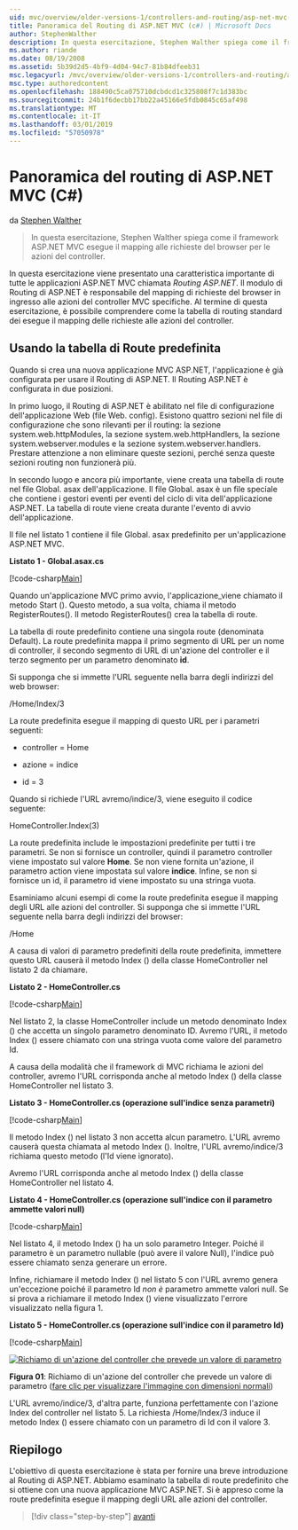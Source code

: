 ```yaml
---
uid: mvc/overview/older-versions-1/controllers-and-routing/asp-net-mvc-routing-overview-cs
title: Panoramica del Routing di ASP.NET MVC (c#) | Microsoft Docs
author: StephenWalther
description: In questa esercitazione, Stephen Walther spiega come il framework ASP.NET MVC esegue il mapping alle richieste del browser per le azioni del controller.
ms.author: riande
ms.date: 08/19/2008
ms.assetid: 5b39d2d5-4bf9-4d04-94c7-81b84dfeeb31
msc.legacyurl: /mvc/overview/older-versions-1/controllers-and-routing/asp-net-mvc-routing-overview-cs
msc.type: authoredcontent
ms.openlocfilehash: 188490c5ca075710dcbdcd1c325808f7c1d383bc
ms.sourcegitcommit: 24b1f6decbb17bb22a45166e5fdb0845c65af498
ms.translationtype: MT
ms.contentlocale: it-IT
ms.lasthandoff: 03/01/2019
ms.locfileid: "57050978"
---
```

<a name="aspnet-mvc-routing-overview-c"></a>Panoramica del routing di ASP.NET MVC (C#)
====================
da [Stephen Walther](https://github.com/StephenWalther)

> In questa esercitazione, Stephen Walther spiega come il framework ASP.NET MVC esegue il mapping alle richieste del browser per le azioni del controller.


In questa esercitazione viene presentato una caratteristica importante di tutte le applicazioni ASP.NET MVC chiamata *Routing ASP.NET*. Il modulo di Routing di ASP.NET è responsabile del mapping di richieste del browser in ingresso alle azioni del controller MVC specifiche. Al termine di questa esercitazione, è possibile comprendere come la tabella di routing standard dei esegue il mapping delle richieste alle azioni del controller.

## <a name="using-the-default-route-table"></a>Usando la tabella di Route predefinita

Quando si crea una nuova applicazione MVC ASP.NET, l'applicazione è già configurata per usare il Routing di ASP.NET. Il Routing ASP.NET è configurata in due posizioni.

In primo luogo, il Routing di ASP.NET è abilitato nel file di configurazione dell'applicazione Web (file Web. config). Esistono quattro sezioni nel file di configurazione che sono rilevanti per il routing: la sezione system.web.httpModules, la sezione system.web.httpHandlers, la sezione system.webserver.modules e la sezione system.webserver.handlers. Prestare attenzione a non eliminare queste sezioni, perché senza queste sezioni routing non funzionerà più.

In secondo luogo e ancora più importante, viene creata una tabella di route nel file Global. asax dell'applicazione. Il file Global. asax è un file speciale che contiene i gestori eventi per eventi del ciclo di vita dell'applicazione ASP.NET. La tabella di route viene creata durante l'evento di avvio dell'applicazione.

Il file nel listato 1 contiene il file Global. asax predefinito per un'applicazione ASP.NET MVC.

**Listato 1 - Global.asax.cs**

[!code-csharp[Main](asp-net-mvc-routing-overview-cs/samples/sample1.cs)]

Quando un'applicazione MVC primo avvio, l'applicazione\_viene chiamato il metodo Start (). Questo metodo, a sua volta, chiama il metodo RegisterRoutes(). Il metodo RegisterRoutes() crea la tabella di route.

La tabella di route predefinito contiene una singola route (denominata Default). La route predefinita mappa il primo segmento di URL per un nome di controller, il secondo segmento di URL di un'azione del controller e il terzo segmento per un parametro denominato **id**.

Si supponga che si immette l'URL seguente nella barra degli indirizzi del web browser:

/Home/Index/3

La route predefinita esegue il mapping di questo URL per i parametri seguenti:

- controller = Home

- azione = indice

- id = 3

Quando si richiede l'URL avremo/indice/3, viene eseguito il codice seguente:

HomeController.Index(3)

La route predefinita include le impostazioni predefinite per tutti i tre parametri. Se non si fornisce un controller, quindi il parametro controller viene impostato sul valore **Home**. Se non viene fornita un'azione, il parametro action viene impostata sul valore **indice**. Infine, se non si fornisce un id, il parametro id viene impostato su una stringa vuota.

Esaminiamo alcuni esempi di come la route predefinita esegue il mapping degli URL alle azioni del controller. Si supponga che si immette l'URL seguente nella barra degli indirizzi del browser:

/Home

A causa di valori di parametro predefiniti della route predefinita, immettere questo URL causerà il metodo Index () della classe HomeController nel listato 2 da chiamare.

**Listato 2 - HomeController.cs**

[!code-csharp[Main](asp-net-mvc-routing-overview-cs/samples/sample2.cs)]

Nel listato 2, la classe HomeController include un metodo denominato Index () che accetta un singolo parametro denominato ID. Avremo l'URL, il metodo Index () essere chiamato con una stringa vuota come valore del parametro Id.

A causa della modalità che il framework di MVC richiama le azioni del controller, avremo l'URL corrisponda anche al metodo Index () della classe HomeController nel listato 3.

**Listato 3 - HomeController.cs (operazione sull'indice senza parametri)**

[!code-csharp[Main](asp-net-mvc-routing-overview-cs/samples/sample3.cs)]

Il metodo Index () nel listato 3 non accetta alcun parametro. L'URL avremo causerà questa chiamata al metodo Index (). Inoltre, l'URL avremo/indice/3 richiama questo metodo (l'Id viene ignorato).

Avremo l'URL corrisponda anche al metodo Index () della classe HomeController nel listato 4.

**Listato 4 - HomeController.cs (operazione sull'indice con il parametro ammette valori null)**

[!code-csharp[Main](asp-net-mvc-routing-overview-cs/samples/sample4.cs)]

Nel listato 4, il metodo Index () ha un solo parametro Integer. Poiché il parametro è un parametro nullable (può avere il valore Null), l'indice può essere chiamato senza generare un errore.

Infine, richiamare il metodo Index () nel listato 5 con l'URL avremo genera un'eccezione poiché il parametro Id *non è* parametro ammette valori null. Se si prova a richiamare il metodo Index () viene visualizzato l'errore visualizzato nella figura 1.

**Listato 5 - HomeController.cs (operazione sull'indice con il parametro Id)**

[!code-csharp[Main](asp-net-mvc-routing-overview-cs/samples/sample5.cs)]


[![Richiamo di un'azione del controller che prevede un valore di parametro](asp-net-mvc-routing-overview-cs/_static/image1.jpg)](asp-net-mvc-routing-overview-cs/_static/image1.png)

**Figura 01**: Richiamo di un'azione del controller che prevede un valore di parametro ([fare clic per visualizzare l'immagine con dimensioni normali](asp-net-mvc-routing-overview-cs/_static/image2.png))


L'URL avremo/indice/3, d'altra parte, funziona perfettamente con l'azione Index del controller nel listato 5. La richiesta /Home/Index/3 induce il metodo Index () essere chiamato con un parametro di Id con il valore 3.

## <a name="summary"></a>Riepilogo

L'obiettivo di questa esercitazione è stata per fornire una breve introduzione al Routing di ASP.NET. Abbiamo esaminato la tabella di route predefinito che si ottiene con una nuova applicazione MVC ASP.NET. Si è appreso come la route predefinita esegue il mapping degli URL alle azioni del controller.

> [!div class="step-by-step"]
> [avanti](understanding-action-filters-cs.md)
